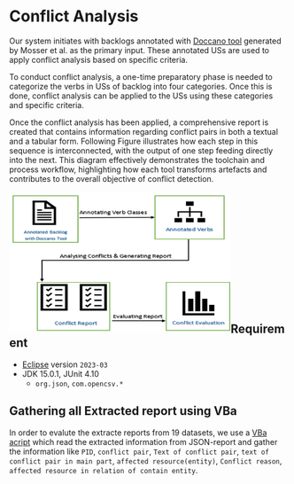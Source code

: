 # Conflict Analysis
Our system initiates with backlogs annotated with [Doccano tool](https://github.com/ace-design/nlp-stories) generated by Mosser et al. as the primary input. These annotated USs are used to apply conflict analysis based on specific criteria. 

To conduct conflict analysis, a one-time preparatory phase is needed to categorize the verbs in USs of backlog into four categories. Once this is done, conflict analysis can be applied to the USs using these categories and specific criteria.

Once the conflict analysis has been applied, a comprehensive report is created that contains information regarding conflict pairs in both a textual and a tabular form.
Following Figure illustrates how each step in this sequence is interconnected, with the output of one step feeding directly into the next. This diagram effectively demonstrates the toolchain and process workflow, highlighting how each tool transforms artefacts and contributes to the overall objective of conflict detection.
 <br> 
 <br> 
<img width="400" height="250" align="left"  src="https://github.com/amirrabieyannejad/Masterarbeit/blob/main/images/conflict_operational_flow.png"> 
<br> <br> <br> <br> <br> <br> <br> <br> <br> <br> <br> <br> 
## Requirement
*  [Eclipse](https://www.eclipse.org/downloads/packages/release/2023-03/r) version `2023-03`
*  JDK 15.0.1, JUnit 4.10
    * `org.json`, `com.opencsv.*`
## Gathering all Extracted report using VBa
In order to evalute the extracte reports from 19 datasets, we use a [VBa acript](https://github.com/amirrabieyannejad/conflict_analysis_between_USs/blob/main/00_annotated_datasets/extractFromJSONFiles_Version(new).xlsm) which read the extracted information from JSON-report and gather the information like `PID`, `conflict pair`, `Text of conflict pair`, `text of conflict pair in main part`, `affected resource(entity)`, `Conflict reason`, `affected resource in relation of contain entity`.
